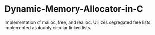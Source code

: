 # Dynamic-Memory-Allocator-in-C
Implementation of malloc, free, and realloc. Utilizes segregated free lists implemented as doubly circular linked  lists. 
